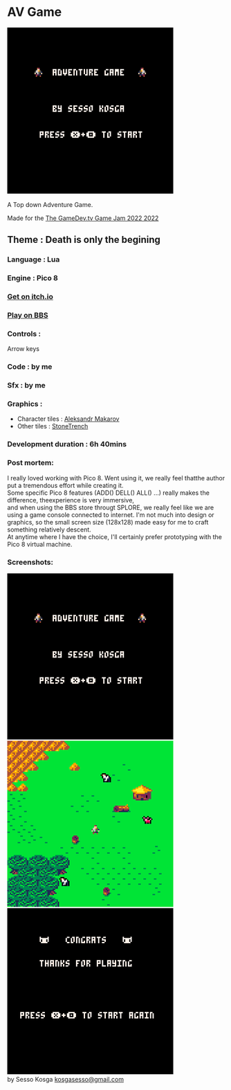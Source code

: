 # AV Game

![Cover](screenshots/playinggif.gif)

A Top down Adventure Game.

Made for the [The GameDev.tv Game Jam 2022 2022](https://itch.io/jam/gamedevtv-jam-2022)

## Theme : Death is only the begining

### Language : Lua

### Engine : Pico 8

### [Get on itch.io](https://senor16.itch.io/avgame)

### [Play on BBS](https://www.lexaloffle.com/bbs/?tid=47919)

### Controls :

Arrow keys

### Code : by me

### Sfx : by me

### Graphics :

- Character tiles : [Aleksandr Makarov](https://iknowkingrabbit.itch.io/)
- Other tiles : [StoneTrench](https://stonetrench.itch.io/)

### Development duration : 6h 40mins

### Post mortem:

I really loved working with Pico 8. Went using it, we really feel thatthe author put a tremendous effort while creating it.  
Some specific Pico 8 features (ADD() DELL() ALL() ...) really makes the difference, theexperience is very immersive,  
and when using the BBS store througt SPLORE, we really feel like we are using a game console connected to internet.
I'm not much into design or graphics, so the small screen size (128x128) made easy for me to craft something relatively descent.  
At anytime where I have the choice, I'll certainly prefer prototyping with the Pico 8 virtual machine.

### Screenshots:

![Home](screenshots/home.png)
![Play screen](screenshots/playscreen.png)
![Victory](screenshots/victory.png)  
by Sesso Kosga kosgasesso@gmail.com
